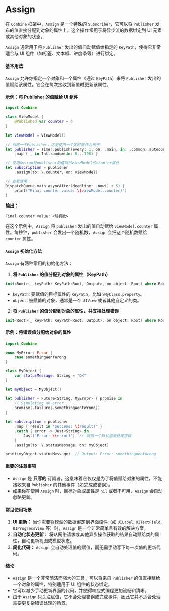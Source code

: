 # Assign

在 `Combine` 框架中，`Assign` 是一个特殊的 `Subscriber`，它可以将 `Publisher` 发布的值直接分配到对象的属性上。这个操作常用于将异步流的数据绑定到 UI 元素或其他对象的状态。

`Assign` 通常用于将 `Publisher` 发出的值自动赋值给指定的 `KeyPath`，使得它非常适合与 UI 组件（如标签、文本框、进度条等）进行绑定。

#### 基本用法

`Assign` 允许你指定一个对象和一个属性（通过 `KeyPath`）来将 `Publisher` 发出的值赋给该属性。它会在每次接收到新值时更新该属性。

#### 示例：将 Publisher 的值赋给 UI 组件

```swift
import Combine

class ViewModel {
    @Published var counter = 0
}

let viewModel = ViewModel()

// 创建一个Publisher，这里使用一个定时器作为例子
let publisher = Timer.publish(every: 1, on: .main, in: .common).autoconnect()
    .map { _ in Int.random(in: 0...100) }

// 使用Assign将publisher的值赋给viewModel的counter属性
let subscription = publisher
    .assign(to: \.counter, on: viewModel)

// 查看效果
DispatchQueue.main.asyncAfter(deadline: .now() + 5) {
    print("Final counter value: \(viewModel.counter)")
}
```

**输出：**

```
Final counter value: <随机数>
```

在这个示例中，`Assign` 将 `publisher` 发出的值自动赋给 `viewModel.counter` 属性。每秒钟，`publisher` 会发出一个随机数，`Assign` 会把这个随机数赋给 `counter` 属性。

#### `Assign` 初始化方法

`Assign` 有两种常用的初始化方法：

1. **将 `Publisher` 的值分配到对象的属性（KeyPath）**

```swift
init<Root>(_ keyPath: KeyPath<Root, Output>, on object: Root) where Root: AnyObject
```

* `keyPath`: 要赋值的目标属性的 `KeyPath`，比如 `\MyClass.property`。
* `object`: 被赋值的对象，通常是一个 `UIView` 或者其他自定义的类。

2. **将 `Publisher` 的值分配到对象的属性，并支持处理错误**

```swift
init<Root>(_ keyPath: KeyPath<Root, Output>, on object: Root) where Root: AnyObject
```

#### 示例：将错误值分配给对象的属性

```swift
import Combine

enum MyError: Error {
    case somethingWentWrong
}

class MyObject {
    var statusMessage: String = "OK"
}

let myObject = MyObject()

let publisher = Future<String, MyError> { promise in
    // Simulating an error
    promise(.failure(.somethingWentWrong))
}

let subscription = publisher
    .map { result in "Success: \(result)" }
    .catch { error -> Just<String> in
        Just("Error: \(error)")  // 提供一个默认值来处理错误
    }
    .assign(to: \.statusMessage, on: myObject)

print(myObject.statusMessage)  // Output: Error: somethingWentWrong
```

#### 重要的注意事项

* `Assign` 是 **只写的** 订阅者，这意味着它仅仅是为了将值赋给对象的属性，不能接收来自 `Publisher` 的其他事件（如完成或错误）。
* 如果你在使用 `Assign` 时，目标对象或属性是 `nil` 或者不可用，`Assign` 会自动忽略更新。

#### 常见使用场景

1. **UI 更新：** 当你需要将模型的数据绑定到界面控件（如 `UILabel`, `UITextField`, `UIProgressView` 等）时，`Assign` 是一个非常简单且有效的解决方案。
2. **自动化状态更新：** 将从网络请求或其他异步操作获取的结果自动赋给类的属性，自动更新视图或模型状态。
3. **简化代码：** `Assign` 会自动处理值的赋值，而无需手动写下每一次值的更新代码。

#### 结论

* `Assign` 是一个非常简洁而强大的工具，可以将来自 `Publisher` 的值直接赋给一个对象的属性，特别适用于 UI 组件的状态绑定。
* 它可以减少手动更新界面的代码，并使得响应式编程更加流畅和清晰。
* 由于 `Assign` 只关注赋值，它不会处理错误或完成事件，因此它并不适合处理需要更复杂错误处理的场景。
